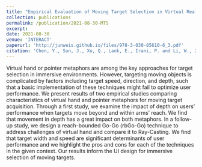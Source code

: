 ```yaml
---
title: "Empirical Evaluation of Moving Target Selection in Virtual Reality using Egocentric Metaphors"
collection: publications
permalink: /publication/2021-08-30-MTS
excerpt:
date: 2021-08-30
venue: 'INTERACT'
paperurl: 'http://junweis.github.io/files/978-3-030-85610-6_3.pdf'
citation: 'Chen, Y., Sun, J., Xu, Q., Lank, E., Irani, P. and Li, W., 2021, August. Empirical evaluation of moving target selection in virtual reality using egocentric metaphors. In IFIP Conference on Human-Computer Interaction (pp. 29-50). Springer, Cham.'
---
```

Virtual hand or pointer metaphors are among the key approaches for target selection in immersive environments. However, targeting moving objects is complicated by factors including target speed, direction, and depth, such that a basic implementation of these techniques might fail to optimize user performance. We present results of two empirical studies comparing characteristics of virtual hand and pointer metaphors for moving target acquisition. Through a first study, we examine the impact of depth on users’ performance when targets move beyond and within arms’ reach. We find that movement in depth has a great impact on both metaphors. In a follow-up study, we design a reach-bounded Go-Go (rbGo-Go) technique to address challenges of virtual hand and compare it to Ray-Casting. We find that target width and speed are significant determinants of user performance and we highlight the pros and cons for each of the techniques in the given context. Our results inform the UI design for immersive selection of moving targets.
